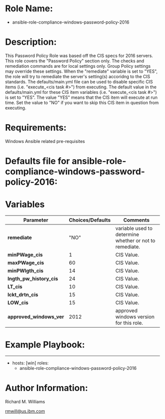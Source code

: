 # Role Name:
- ansible-role-compliance-windows-password-policy-2016

# Description:
This Password Policy Role was based off the CIS specs for 2016 servers.   This
role covers the "Password Policy" section only. The checks and remediation
commands are for local settings only. Group Policy settings may override these
settings. When the "remediate" variable is set to "YES", the role will try to
remediate the server's setting(s) accoridng to the CIS standards.  The
defaults/main.yml file can be used to disable specific CIS items (i.e.
"execute_<cis task #>") from executing. The default value in the
defaults/main.yml for these CIS item variables (i.e. "execute_<cis task #>")
is set to "YES". The value "YES" means that the CIS item will execute at run
time. Set the value to "NO" if you want to skip this CIS item in question
from executing.

# Requirements:
Windows Ansible related pre-requisites

# Defaults file for ansible-role-compliance-windows-password-policy-2016:
# Variables

Parameter | Choices/Defaults|Comments
----------|-----------------|--------
__remediate__ |"NO"| variable used to determine whether or not to remediate.
__minPWage_cis__ |1| CIS Value.
__maxPWage_cis__ |60| CIS Value.
__minPWlgth_cis__ |14| CIS Value.
__lngth_pw_history_cis__ |24| CIS Value.
__LT_cis__ |10| CIS Value.
__lckt_drtn_cis__ |15| CIS Value.
__LOW_cis__ |15| CIS Value.
__approved_windows_ver__ |2012| approved windows version for this role.


# Example Playbook:
---
 - hosts: [win]
   roles:
   - ansible-role-compliance-windows-password-policy-2016


# Author Information:
Richard M. Williams

rmwill@us.ibm.com
